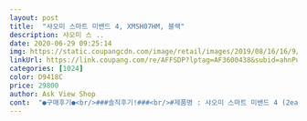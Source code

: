 ```yaml
---
layout: post 
title:  "샤오미 스마트 미밴드 4, XMSH07HM, 블랙" 
description: 샤오미 스 ..
date: 2020-06-29 09:25:14 
img: https://static.coupangcdn.com/image/retail/images/2019/08/16/16/9/98997da1-d4e5-40c9-84a2-d491d4a78bf3.jpg 
linkUrl: https://link.coupang.com/re/AFFSDP?lptag=AF3600438&subid=ahnPublicAsk&pageKey=1748578611&itemId=2977781998&vendorItemId=5253276017&traceid=V0-113-623653cdbfbf5255 
categories: [1024] 
color: D9418C 
price: 29800 
author: Ask View Shop 
cont:  "●구매후기●<br/>###솔직후기!###<br/>#제품명 : 샤오미 스마트 미밴드 4 (2ea)<br/>+) 요즘 여름날씨라 땀나고 하면 고무밴드라 땀이 잘 채이는거 같아요.<br/> 한번씩 풀러서 말려주고 하는게 좋을 듯 싶어요 ! ㅠㅠ<br/>1#가격이 3만원대잖아요?  받아보시면 이가격에대하여 불만이 없습니다.<br/> 진짜 샤오미는 가성비로 구매하는 상품이네요.<br/> 제품에대한 불만이나 단점이 0일수는 없지만 가격을 생각하면 이정도는 뭐! 하고 넘어가게되는 가격입니다<br/>1.<br/> 디자인이 저렴해보이지 않았어요! 첫인상이 일단 마음에 들었습니다ㅎㅎ(사실 첫인상은 가격부터 맘에 들었죠ㅎㅎ) 딱 켰을때도 컬러라서 좋음!<br/>1.<br/>배터리 충전시 뺏다가 꼈다가 하는게 좀 불편해요(배터리충전은 2시간이내, 한달에 두세번만하면 되니 그나마 낫죠)<br/>10.<br/>심박수 측정도 해줍니다ㅎㅎ<br/>11.<br/>항상 날씨 확인하는데 날씨도 볼 수 있어요!! 정말 유용한것☆<br/>12.<br/>블루투스로 음악볼륨조절, 음악재생중지, 이전음악 다음음악 조정가능! 그리고 폰으로 유튭보고있으면 미밴드로 볼륨조절, 동영상 재생중지, 다음영상 이전영상 조정가능ㅋㅋ (동영상까지 되는건 신박하드라구여ㅋㅋ)<br/>13.<br/>simple is best! 헬로우 스마트워치랑 고민 했는데 운동시 불편할 거 같아서 더 작고 가볍고 심플한걸로 했어요! 실생활에서 걸리적거리거나 하지 않아서 좋아요ㅎㅎ<br/>14.<br/>알람도 되어서 일반알람으로 잘 못일어나시는 분들은 손목진동으로 일어나는것도 좋아요!!<br/>2#기능이 꾀 많습니다.<br/> 전화, 문자, 카톡도 알려주고 작은 디스플레이 화면에 무슨내용인지도 띄워줍니다.<br/> 또한 심박수 체크도 해줍니다.<br/> 제일신기햇던건 수면 패턴을 분석해주는 것 인데요... <br/>.<br/>아니 어떻게 알죠??  신기한 과학기술입니다.<br/> 도중에 제가 잠에서 깬것도 알더라구요... <br/>ㄷㄷㄷ 무섭... <br/>ㅋ 그리고 깊은수면이 얼만큼 있었는지도 알려주니 그냥그저 신기할 따름입니다.<br/> 또 기능중에 하루에 몇걸음 걸었는지 카운팅도 해주고 그거에따른 칼로리 소모량도 표기해줍니다!ㅎㅎㅎ좋져?<br/>2.<br/>그다음은 배터리! 배터리가 3일썻는데 71% 남았습니다! 다른제품들은 하루이틀에 한번씩 충전해줘야 한다고 하는데 그에 비하면 정말 오래가죠!!<br/>2.<br/>답장이나 통화가 가능하면 더 좋겠지만 가격이 그럼 더 올라가야겠죠?<br/>3#손목에 차고다니면 가볍고 이쁩니다.<br/> 저와 여자친구 같이 구매하여 차고다니는데요 저희 둘이 만족하고있습니다.<br/> 허전한 손목을 채워줘서 맘에들어요ㅎㅎ 또한 무계도 무겁지 않아서 손목부담도없습니다.<br/> 짱이에요ㅎ<br/>3.<br/> 기능같은 경우 저는 간단한 알림, 런닝용으로 사용하려고 구매한거라 대만족입니다! 블로그, 카톡, 인스타, 문자, 전화알림 / 야외달리기(키로수, 시간, 속도) 요정도만 필요해서 썻는데 너무 좋구요! 답장이나 통화는 안되지만 저에게는 딱 요정도가 좋습니다ㅎㅎ 답장이나 통화는 폰으로 하면 되니깐요ㅎㅎ(폰을 가방이나 주머니에 넣어놓았을때 놓칠 수 있는 연락을 다 확인할 수 있는게 뽀인트☆)<br/>3.<br/>화면 밝기가 자동으로 조절 되었으면 더 좋겠지만 가격이 그럼 더 올라가야겠죠?<br/>3만원에 사서 24시간 사용하고 이정도의 편의성을 갖고있으면서 충전은 한달에 두세번만 해주면 되고 질리지않고 이쁘게 꾸미고 다닐 수 있으니 98점 드립니다.<br/><br/>4.<br/> 생활방수가 되어서 씻을때, 운동하고 땀날때 등 계속 착용하고 있어도 문제가 없어요! 3만원대에 사서 24시간 사용하니 가성비가 이리 좋을수가 없습니다ㅎㅎ(가격이 저렴하고 좋아도 가끔 사용한다면 가성비는 좀 떨어지겠죠?)<br/>4.<br/>블루투스를 이용해서 미밴드 자체에서 음악이 나왔으면 더 좋았겠지만 가격이 그럼 더 올라가야겠죠?ㅋㅋㅋ<br/>5.<br/>녹음기능도 있으면 좋았겠지만 그럼 더 가격이 올라가겠죠?<br/>5.<br/>밝기도 총 5단계로 조절가능해서 좋아요! 3단계가 보통인데 실내에서나 저녁쯤엔 아주 잘보이구요, 3단계로 대낮 야외에서는 잘 안보입니다! 단, 5단계는 완전 잘보여서 좋습니다ㅎㅎㅎ!<br/>6.<br/>어떤분들은 슬라이드해서 화면 넘길때 부드럽거나 자연스럽지 않고 좀 끊긴다는 분들이 있더라구요.<br/>(저 기준 부드럽고 잘됩니당ㅋㅋ.<br/>.<br/>)<br/>6.<br/>이번에 정식 한글판이 출시되어서 그걸로 삿는데 시인성이 너무 좋아요!! 알림용으로 산건데 그냥 메세지나 통화가 왔다 정도가 아니라 누구한테 어떤내용으로 메세지로 왔는지! 누구한테 전화가 왔는지 번호와 한글 다 시인성 좋게 잘보여서 아주 만족이에요! 액정이 작아보이는데도 이리 잘보이다니ㅋㅋ 만족만족☆(단톡방 메세지 무음으로 해놓으면 그거는 알림안와요! 똑똑이☆)<br/>7.<br/>방해금지 모드를 켜면 수면중에는 알림진동 안오게 되어요!! 수면중인걸 어떻게 아는짘ㅋㅋㅋㅋ<br/>7.<br/>충전기 사용시 과부하때문에 고장의 원인이 될 수 있어 폰충전기보다는 컴퓨터본체나 노트북을 사용해야한다.<br/><br/>8.<br/>메세지가 오면 이모티콘 같은거나 이미지는 볼 수 없다.<br/><br/>8.<br/>수면의 질을 측정해줘요!! Mifit어플로 연동해서 사용할 수 있는데 거기에서 깊은수면 몇시간, 얕은수면 몇시간 잣는지 미밴드랑 연동되어서 측정하고 기록해줘요! 신기방기ㅋㅋㅋ(3만원대 맞아!?)<br/>9.<br/> 5월에 삿는데 6월에 미밴드5가 나온다.<br/>.<br/>ㅋㅋㅋㅋㅋ이런.<br/>.<br/><br/>9.<br/>배경화면을 바꿀수있어요! 이쁜거 짱많아옄ㅋㅋ 그리고 밴드도 사서 교체할 수 있어요! 저렴한 가격으루요!(심지어 메탈도 있움ㅋㅋ) 질리지 않게 꾸미고 이쁘게 찰 수 있습니다!!<br/>⚡단점⚡ : 장점이 있으면 단점도있겠죠? ㅎ 단점은 전화알람만 받고 통화연결은 안됩니다! 단, 통화를 받지않고 거절은 가능해요!<br/>⭐⭐상품 사용 후기⭐⭐<br/>⭐장점 ⭐우선 진짜 <br/> ▶ 저렴한가격! <br/> ▶ 다양한 기능! <br/> ▶ 이쁜 외형! 이 있습니다.<br/><br/>가격을 생각하면 다 납득이 가고 사실 기능도 쓰는것만 쓰고 해서 기능이 많다고해서 안쓰는 기능만 많아질듯해용.<br/><br/>가성비 너무 좋다고 하길래 긴가민가 고민하다가 육아하다보니 폰도 맨날 어딨는지 모르고, 전화도 놓치고해서 하나 사야겠다 싶어 질렀어요 ㅎㅎ<br/>개인적으로 생각하는 단점 및 아쉬운점 은<br/>구매하실때 액정보호필름도 같이 주문하세용<br/>그리고 이건 제가못찾는거일수 있어 조심스레 글 남겨봅니다만, 글씨체가 좀 다른것도있었으면 합니다 다른글씨체 이쁜게 많은데ㅠㅠ 차후 찾게되거나 문제생길시 이부분은 삭제 하도록할게요!<br/>금방 하더라구요 ! 원하는 화면 설정도 가능하고 (꽤나 다양)<br/>나중엔 샤오미 체중계도 살 듯요 ... <br/>.<br/><br/>너무 유용하고, 충전도 한번하면 꽤 오래 사용가능하니 굿굿<br/>더 전문적인 운동측정이나 건강상태체크나 통화나 연락답장이 필요한 분들에게는 적합하지 않지만, 저같은 일반인 기준 가볍게 알림, 운동, 시계용으로 사용하실 분들에게는 실생활에서 편리하게 만족하며 사용할 수 있는 제품이라고 생각합니다ㅎㅎ(4만원이면 안삿을텐데 3만원대라 투자대비 효율이 좋습니다ㅎㅎ)<br/>사용설명서에는 특별하게 뭐 적힌건 없고.<br/>.<br/><br/>살도 뺄겸 운동기능도 더 제대로 활용해보려합니다<br/>생각보다 디자인이 예뻤어요 ㅎㅎㅎ 사실 가격도 저렴하고 실리콘밴드 제품이라 .<br/>.<br/> 그저그럴거라 생각했는데 너무 깔끔하고 스포티 !<br/>샤오미 제품은 처음 사용해봅니다! 딱 처음봤을때 3만원대라는 제품에 맞지 않게<br/>수면체크는 넘 싱기 ㅎㅎ 비교해보니 완벽할순없겠지만 거의 맞는거 같더라구요<br/>심박수,각종 운동체크기능,각종 알림,알람,만보계 기능,수면체크,오래앉음경고 까지 .<br/>.<br/>!<br/>암튼 저렴하지만 잘 관리해서 오래 사용해야겠어요<br/>액정에 흠집이 생각보다 잘 난다고 하네요 ㅎㅎ (저는 좀xxxx에서 샀어요 ! 후기엔 어렵다해서 걱정했는데 생각보다 너무 잘 붙여져서 만족해요 ㅎㅎ)<br/>왜 가성비 좋다고 하는지 바로 알겠더라구요<br/>일단 받고나서 개봉 후 든 생각은<br/>저는 그냥 지나면 괜찮겠거니 계속 차고있었는데, 피부가 약해서인지 땀띠가 났어요 ㅠㅠㅠ 가렵고 쓰려서 하루동안 계속 빼뒀더니 좀 나아지네요 참고하셔용<br/>저렴하고 작은 기계지만 지원하는 기능도 꽤 많아요.<br/>.<br/>!<br/>제가 구매할땐 31,900원 / 지금은 30,190원이네요<br/>제껀 받고 켜보니 구동이 안되서 충전 바로 시켰고<br/>지인한테 추천받고 관심생겨서 유심히 찾아보니<br/>초록창에 미밴드4 설정 뭐 이런거 검색하면 다 나와요 ㅎㅎ<br/>충전시키면서 어플 깔고 셋팅했어요<br/>카톡알람,문자알람,전화알람 해주니 진짜 편하고 좋아요<br/>쿠팡은 가격변동이 수시로 있어서 .<br/>.<br/> 아쉬운 순간들이 좀 있지만 그래도 미리 받아 사용 잘했으니 그러려니 합니다 ㅎㅎ<br/>특히 핸드폰 어플로도 사용중이던 만보계는 핸드폰을 계속 들고다닐 수 없어 아쉬웠는데, 한번에 해결 ㅎㅎ<br/>화면도 작은데 있을건 다 있고, 전자 시계나 다름없으니 더더 좋았네요 보통 전자시계도 예쁘고 제대로된거 살려면 비싸니까요.<br/>.<br/>?<br/>###솔직후기!###<br/>#제품명 : 샤오미 스마트 미밴드 4 (2ea)<br/>+) 요즘 여름날씨라 땀나고 하면 고무밴드라 땀이 잘 채이는거 같아요.<br/> 한번씩 풀러서 말려주고 하는게 좋을 듯 싶어요 ! ㅠㅠ<br/>1#가격이 3만원대잖아요?  받아보시면 이가격에대하여 불만이 없습니다.<br/> 진짜 샤오미는 가성비로 구매하는 상품이네요.<br/> 제품에대한 불만이나 단점이 0일수는 없지만 가격을 생각하면 이정도는 뭐! 하고 넘어가게되는 가격입니다<br/>1.<br/> 디자인이 저렴해보이지 않았어요! 첫인상이 일단 마음에 들었습니다ㅎㅎ(사실 첫인상은 가격부터 맘에 들었죠ㅎㅎ) 딱 켰을때도 컬러라서 좋음!<br/>1.<br/>배터리 충전시 뺏다가 꼈다가 하는게 좀 불편해요(배터리충전은 2시간이내, 한달에 두세번만하면 되니 그나마 낫죠)<br/>10.<br/>심박수 측정도 해줍니다ㅎㅎ<br/>11.<br/>항상 날씨 확인하는데 날씨도 볼 수 있어요!! 정말 유용한것☆<br/>12.<br/>블루투스로 음악볼륨조절, 음악재생중지, 이전음악 다음음악 조정가능! 그리고 폰으로 유튭보고있으면 미밴드로 볼륨조절, 동영상 재생중지, 다음영상 이전영상 조정가능ㅋㅋ (동영상까지 되는건 신박하드라구여ㅋㅋ)<br/>13.<br/>simple is best! 헬로우 스마트워치랑 고민 했는데 운동시 불편할 거 같아서 더 작고 가볍고 심플한걸로 했어요! 실생활에서 걸리적거리거나 하지 않아서 좋아요ㅎㅎ<br/>14.<br/>알람도 되어서 일반알람으로 잘 못일어나시는 분들은 손목진동으로 일어나는것도 좋아요!!<br/>2#기능이 꾀 많습니다.<br/> 전화, 문자, 카톡도 알려주고 작은 디스플레이 화면에 무슨내용인지도 띄워줍니다.<br/> 또한 심박수 체크도 해줍니다.<br/> 제일신기햇던건 수면 패턴을 분석해주는 것 인데요... <br/>.<br/>아니 어떻게 알죠??  신기한 과학기술입니다.<br/> 도중에 제가 잠에서 깬것도 알더라구요... <br/>ㄷㄷㄷ 무섭... <br/>ㅋ 그리고 깊은수면이 얼만큼 있었는지도 알려주니 그냥그저 신기할 따름입니다.<br/> 또 기능중에 하루에 몇걸음 걸었는지 카운팅도 해주고 그거에따른 칼로리 소모량도 표기해줍니다!ㅎㅎㅎ좋져?<br/>2.<br/>그다음은 배터리! 배터리가 3일썻는데 71% 남았습니다! 다른제품들은 하루이틀에 한번씩 충전해줘야 한다고 하는데 그에 비하면 정말 오래가죠!!<br/>2.<br/>답장이나 통화가 가능하면 더 좋겠지만 가격이 그럼 더 올라가야겠죠?<br/>3#손목에 차고다니면 가볍고 이쁩니다.<br/> 저와 여자친구 같이 구매하여 차고다니는데요 저희 둘이 만족하고있습니다.<br/> 허전한 손목을 채워줘서 맘에들어요ㅎㅎ 또한 무계도 무겁지 않아서 손목부담도없습니다.<br/> 짱이에요ㅎ<br/>3.<br/> 기능같은 경우 저는 간단한 알림, 런닝용으로 사용하려고 구매한거라 대만족입니다! 블로그, 카톡, 인스타, 문자, 전화알림 / 야외달리기(키로수, 시간, 속도) 요정도만 필요해서 썻는데 너무 좋구요! 답장이나 통화는 안되지만 저에게는 딱 요정도가 좋습니다ㅎㅎ 답장이나 통화는 폰으로 하면 되니깐요ㅎㅎ(폰을 가방이나 주머니에 넣어놓았을때 놓칠 수 있는 연락을 다 확인할 수 있는게 뽀인트☆)<br/>3.<br/>화면 밝기가 자동으로 조절 되었으면 더 좋겠지만 가격이 그럼 더 올라가야겠죠?<br/>3만원에 사서 24시간 사용하고 이정도의 편의성을 갖고있으면서 충전은 한달에 두세번만 해주면 되고 질리지않고 이쁘게 꾸미고 다닐 수 있으니 98점 드립니다.<br/><br/>4.<br/> 생활방수가 되어서 씻을때, 운동하고 땀날때 등 계속 착용하고 있어도 문제가 없어요! 3만원대에 사서 24시간 사용하니 가성비가 이리 좋을수가 없습니다ㅎㅎ(가격이 저렴하고 좋아도 가끔 사용한다면 가성비는 좀 떨어지겠죠?)<br/>4.<br/>블루투스를 이용해서 미밴드 자체에서 음악이 나왔으면 더 좋았겠지만 가격이 그럼 더 올라가야겠죠?ㅋㅋㅋ<br/>5.<br/>녹음기능도 있으면 좋았겠지만 그럼 더 가격이 올라가겠죠?<br/>5.<br/>밝기도 총 5단계로 조절가능해서 좋아요! 3단계가 보통인데 실내에서나 저녁쯤엔 아주 잘보이구요, 3단계로 대낮 야외에서는 잘 안보입니다! 단, 5단계는 완전 잘보여서 좋습니다ㅎㅎㅎ!<br/>6.<br/>어떤분들은 슬라이드해서 화면 넘길때 부드럽거나 자연스럽지 않고 좀 끊긴다는 분들이 있더라구요.<br/>(저 기준 부드럽고 잘됩니당ㅋㅋ.<br/>.<br/>)<br/>6.<br/>이번에 정식 한글판이 출시되어서 그걸로 삿는데 시인성이 너무 좋아요!! 알림용으로 산건데 그냥 메세지나 통화가 왔다 정도가 아니라 누구한테 어떤내용으로 메세지로 왔는지! 누구한테 전화가 왔는지 번호와 한글 다 시인성 좋게 잘보여서 아주 만족이에요! 액정이 작아보이는데도 이리 잘보이다니ㅋㅋ 만족만족☆(단톡방 메세지 무음으로 해놓으면 그거는 알림안와요! 똑똑이☆)<br/>7.<br/>방해금지 모드를 켜면 수면중에는 알림진동 안오게 되어요!! 수면중인걸 어떻게 아는짘ㅋㅋㅋㅋ<br/>7.<br/>충전기 사용시 과부하때문에 고장의 원인이 될 수 있어 폰충전기보다는 컴퓨터본체나 노트북을 사용해야한다.<br/><br/>8.<br/>메세지가 오면 이모티콘 같은거나 이미지는 볼 수 없다.<br/><br/>8.<br/>수면의 질을 측정해줘요!! Mifit어플로 연동해서 사용할 수 있는데 거기에서 깊은수면 몇시간, 얕은수면 몇시간 잣는지 미밴드랑 연동되어서 측정하고 기록해줘요! 신기방기ㅋㅋㅋ(3만원대 맞아!?)<br/>9.<br/> 5월에 삿는데 6월에 미밴드5가 나온다.<br/>.<br/>ㅋㅋㅋㅋㅋ이런.<br/>.<br/><br/>9.<br/>배경화면을 바꿀수있어요! 이쁜거 짱많아옄ㅋㅋ 그리고 밴드도 사서 교체할 수 있어요! 저렴한 가격으루요!(심지어 메탈도 있움ㅋㅋ) 질리지 않게 꾸미고 이쁘게 찰 수 있습니다!!<br/>⚡단점⚡ : 장점이 있으면 단점도있겠죠? ㅎ 단점은 전화알람만 받고 통화연결은 안됩니다! 단, 통화를 받지않고 거절은 가능해요!<br/>⭐⭐상품 사용 후기⭐⭐<br/>⭐장점 ⭐우선 진짜 <br/> ▶ 저렴한가격! <br/> ▶ 다양한 기능! <br/> ▶ 이쁜 외형! 이 있습니다.<br/><br/>가격을 생각하면 다 납득이 가고 사실 기능도 쓰는것만 쓰고 해서 기능이 많다고해서 안쓰는 기능만 많아질듯해용.<br/><br/>가성비 너무 좋다고 하길래 긴가민가 고민하다가 육아하다보니 폰도 맨날 어딨는지 모르고, 전화도 놓치고해서 하나 사야겠다 싶어 질렀어요 ㅎㅎ<br/>개인적으로 생각하는 단점 및 아쉬운점 은<br/>구매하실때 액정보호필름도 같이 주문하세용<br/>그리고 이건 제가못찾는거일수 있어 조심스레 글 남겨봅니다만, 글씨체가 좀 다른것도있었으면 합니다 다른글씨체 이쁜게 많은데ㅠㅠ 차후 찾게되거나 문제생길시 이부분은 삭제 하도록할게요!<br/>금방 하더라구요 ! 원하는 화면 설정도 가능하고 (꽤나 다양)<br/>나중엔 샤오미 체중계도 살 듯요 ... <br/>.<br/><br/>너무 유용하고, 충전도 한번하면 꽤 오래 사용가능하니 굿굿<br/>더 전문적인 운동측정이나 건강상태체크나 통화나 연락답장이 필요한 분들에게는 적합하지 않지만, 저같은 일반인 기준 가볍게 알림, 운동, 시계용으로 사용하실 분들에게는 실생활에서 편리하게 만족하며 사용할 수 있는 제품이라고 생각합니다ㅎㅎ(4만원이면 안삿을텐데 3만원대라 투자대비 효율이 좋습니다ㅎㅎ)<br/>사용설명서에는 특별하게 뭐 적힌건 없고.<br/>.<br/><br/>살도 뺄겸 운동기능도 더 제대로 활용해보려합니다<br/>생각보다 디자인이 예뻤어요 ㅎㅎㅎ 사실 가격도 저렴하고 실리콘밴드 제품이라 .<br/>.<br/> 그저그럴거라 생각했는데 너무 깔끔하고 스포티 !<br/>샤오미 제품은 처음 사용해봅니다! 딱 처음봤을때 3만원대라는 제품에 맞지 않게<br/>수면체크는 넘 싱기 ㅎㅎ 비교해보니 완벽할순없겠지만 거의 맞는거 같더라구요<br/>심박수,각종 운동체크기능,각종 알림,알람,만보계 기능,수면체크,오래앉음경고 까지 .<br/>.<br/>!<br/>암튼 저렴하지만 잘 관리해서 오래 사용해야겠어요<br/>액정에 흠집이 생각보다 잘 난다고 하네요 ㅎㅎ (저는 좀xxxx에서 샀어요 ! 후기엔 어렵다해서 걱정했는데 생각보다 너무 잘 붙여져서 만족해요 ㅎㅎ)<br/>왜 가성비 좋다고 하는지 바로 알겠더라구요<br/>일단 받고나서 개봉 후 든 생각은<br/>저는 그냥 지나면 괜찮겠거니 계속 차고있었는데, 피부가 약해서인지 땀띠가 났어요 ㅠㅠㅠ 가렵고 쓰려서 하루동안 계속 빼뒀더니 좀 나아지네요 참고하셔용<br/>저렴하고 작은 기계지만 지원하는 기능도 꽤 많아요.<br/>.<br/>!<br/>제가 구매할땐 31,900원 / 지금은 30,190원이네요<br/>제껀 받고 켜보니 구동이 안되서 충전 바로 시켰고<br/>지인한테 추천받고 관심생겨서 유심히 찾아보니<br/>초록창에 미밴드4 설정 뭐 이런거 검색하면 다 나와요 ㅎㅎ<br/>충전시키면서 어플 깔고 셋팅했어요<br/>카톡알람,문자알람,전화알람 해주니 진짜 편하고 좋아요<br/>쿠팡은 가격변동이 수시로 있어서 .<br/>.<br/> 아쉬운 순간들이 좀 있지만 그래도 미리 받아 사용 잘했으니 그러려니 합니다 ㅎㅎ<br/>특히 핸드폰 어플로도 사용중이던 만보계는 핸드폰을 계속 들고다닐 수 없어 아쉬웠는데, 한번에 해결 ㅎㅎ<br/>화면도 작은데 있을건 다 있고, 전자 시계나 다름없으니 더더 좋았네요 보통 전자시계도 예쁘고 제대로된거 살려면 비싸니까요.<br/>.<br/>?<br/>###솔직후기!###<br/>#제품명 : 샤오미 스마트 미밴드 4 (2ea)<br/>+) 요즘 여름날씨라 땀나고 하면 고무밴드라 땀이 잘 채이는거 같아요.<br/> 한번씩 풀러서 말려주고 하는게 좋을 듯 싶어요 ! ㅠㅠ<br/>1#가격이 3만원대잖아요?  받아보시면 이가격에대하여 불만이 없습니다.<br/> 진짜 샤오미는 가성비로 구매하는 상품이네요.<br/> 제품에대한 불만이나 단점이 0일수는 없지만 가격을 생각하면 이정도는 뭐! 하고 넘어가게되는 가격입니다<br/>1.<br/> 디자인이 저렴해보이지 않았어요! 첫인상이 일단 마음에 들었습니다ㅎㅎ(사실 첫인상은 가격부터 맘에 들었죠ㅎㅎ) 딱 켰을때도 컬러라서 좋음!<br/>1.<br/>배터리 충전시 뺏다가 꼈다가 하는게 좀 불편해요(배터리충전은 2시간이내, 한달에 두세번만하면 되니 그나마 낫죠)<br/>10.<br/>심박수 측정도 해줍니다ㅎㅎ<br/>11.<br/>항상 날씨 확인하는데 날씨도 볼 수 있어요!! 정말 유용한것☆<br/>12.<br/>블루투스로 음악볼륨조절, 음악재생중지, 이전음악 다음음악 조정가능! 그리고 폰으로 유튭보고있으면 미밴드로 볼륨조절, 동영상 재생중지, 다음영상 이전영상 조정가능ㅋㅋ (동영상까지 되는건 신박하드라구여ㅋㅋ)<br/>13.<br/>simple is best! 헬로우 스마트워치랑 고민 했는데 운동시 불편할 거 같아서 더 작고 가볍고 심플한걸로 했어요! 실생활에서 걸리적거리거나 하지 않아서 좋아요ㅎㅎ<br/>14.<br/>알람도 되어서 일반알람으로 잘 못일어나시는 분들은 손목진동으로 일어나는것도 좋아요!!<br/>2#기능이 꾀 많습니다.<br/> 전화, 문자, 카톡도 알려주고 작은 디스플레이 화면에 무슨내용인지도 띄워줍니다.<br/> 또한 심박수 체크도 해줍니다.<br/> 제일신기햇던건 수면 패턴을 분석해주는 것 인데요... <br/>.<br/>아니 어떻게 알죠??  신기한 과학기술입니다.<br/> 도중에 제가 잠에서 깬것도 알더라구요... <br/>ㄷㄷㄷ 무섭... <br/>ㅋ 그리고 깊은수면이 얼만큼 있었는지도 알려주니 그냥그저 신기할 따름입니다.<br/> 또 기능중에 하루에 몇걸음 걸었는지 카운팅도 해주고 그거에따른 칼로리 소모량도 표기해줍니다!ㅎㅎㅎ좋져?<br/>2.<br/>그다음은 배터리! 배터리가 3일썻는데 71% 남았습니다! 다른제품들은 하루이틀에 한번씩 충전해줘야 한다고 하는데 그에 비하면 정말 오래가죠!!<br/>2.<br/>답장이나 통화가 가능하면 더 좋겠지만 가격이 그럼 더 올라가야겠죠?<br/>3#손목에 차고다니면 가볍고 이쁩니다.<br/> 저와 여자친구 같이 구매하여 차고다니는데요 저희 둘이 만족하고있습니다.<br/> 허전한 손목을 채워줘서 맘에들어요ㅎㅎ 또한 무계도 무겁지 않아서 손목부담도없습니다.<br/> 짱이에요ㅎ<br/>3.<br/> 기능같은 경우 저는 간단한 알림, 런닝용으로 사용하려고 구매한거라 대만족입니다! 블로그, 카톡, 인스타, 문자, 전화알림 / 야외달리기(키로수, 시간, 속도) 요정도만 필요해서 썻는데 너무 좋구요! 답장이나 통화는 안되지만 저에게는 딱 요정도가 좋습니다ㅎㅎ 답장이나 통화는 폰으로 하면 되니깐요ㅎㅎ(폰을 가방이나 주머니에 넣어놓았을때 놓칠 수 있는 연락을 다 확인할 수 있는게 뽀인트☆)<br/>3.<br/>화면 밝기가 자동으로 조절 되었으면 더 좋겠지만 가격이 그럼 더 올라가야겠죠?<br/>3만원에 사서 24시간 사용하고 이정도의 편의성을 갖고있으면서 충전은 한달에 두세번만 해주면 되고 질리지않고 이쁘게 꾸미고 다닐 수 있으니 98점 드립니다.<br/><br/>4.<br/> 생활방수가 되어서 씻을때, 운동하고 땀날때 등 계속 착용하고 있어도 문제가 없어요! 3만원대에 사서 24시간 사용하니 가성비가 이리 좋을수가 없습니다ㅎㅎ(가격이 저렴하고 좋아도 가끔 사용한다면 가성비는 좀 떨어지겠죠?)<br/>4.<br/>블루투스를 이용해서 미밴드 자체에서 음악이 나왔으면 더 좋았겠지만 가격이 그럼 더 올라가야겠죠?ㅋㅋㅋ<br/>5.<br/>녹음기능도 있으면 좋았겠지만 그럼 더 가격이 올라가겠죠?<br/>5.<br/>밝기도 총 5단계로 조절가능해서 좋아요! 3단계가 보통인데 실내에서나 저녁쯤엔 아주 잘보이구요, 3단계로 대낮 야외에서는 잘 안보입니다! 단, 5단계는 완전 잘보여서 좋습니다ㅎㅎㅎ!<br/>6.<br/>어떤분들은 슬라이드해서 화면 넘길때 부드럽거나 자연스럽지 않고 좀 끊긴다는 분들이 있더라구요.<br/>(저 기준 부드럽고 잘됩니당ㅋㅋ.<br/>.<br/>)<br/>6.<br/>이번에 정식 한글판이 출시되어서 그걸로 삿는데 시인성이 너무 좋아요!! 알림용으로 산건데 그냥 메세지나 통화가 왔다 정도가 아니라 누구한테 어떤내용으로 메세지로 왔는지! 누구한테 전화가 왔는지 번호와 한글 다 시인성 좋게 잘보여서 아주 만족이에요! 액정이 작아보이는데도 이리 잘보이다니ㅋㅋ 만족만족☆(단톡방 메세지 무음으로 해놓으면 그거는 알림안와요! 똑똑이☆)<br/>7.<br/>방해금지 모드를 켜면 수면중에는 알림진동 안오게 되어요!! 수면중인걸 어떻게 아는짘ㅋㅋㅋㅋ<br/>7.<br/>충전기 사용시 과부하때문에 고장의 원인이 될 수 있어 폰충전기보다는 컴퓨터본체나 노트북을 사용해야한다.<br/><br/>8.<br/>메세지가 오면 이모티콘 같은거나 이미지는 볼 수 없다.<br/><br/>8.<br/>수면의 질을 측정해줘요!! Mifit어플로 연동해서 사용할 수 있는데 거기에서 깊은수면 몇시간, 얕은수면 몇시간 잣는지 미밴드랑 연동되어서 측정하고 기록해줘요! 신기방기ㅋㅋㅋ(3만원대 맞아!?)<br/>9.<br/> 5월에 삿는데 6월에 미밴드5가 나온다.<br/>.<br/>ㅋㅋㅋㅋㅋ이런.<br/>.<br/><br/>9.<br/>배경화면을 바꿀수있어요! 이쁜거 짱많아옄ㅋㅋ 그리고 밴드도 사서 교체할 수 있어요! 저렴한 가격으루요!(심지어 메탈도 있움ㅋㅋ) 질리지 않게 꾸미고 이쁘게 찰 수 있습니다!!<br/>⚡단점⚡ : 장점이 있으면 단점도있겠죠? ㅎ 단점은 전화알람만 받고 통화연결은 안됩니다! 단, 통화를 받지않고 거절은 가능해요!<br/>⭐⭐상품 사용 후기⭐⭐<br/>⭐장점 ⭐우선 진짜 <br/> ▶ 저렴한가격! <br/> ▶ 다양한 기능! <br/> ▶ 이쁜 외형! 이 있습니다.<br/><br/>가격을 생각하면 다 납득이 가고 사실 기능도 쓰는것만 쓰고 해서 기능이 많다고해서 안쓰는 기능만 많아질듯해용.<br/><br/>가성비 너무 좋다고 하길래 긴가민가 고민하다가 육아하다보니 폰도 맨날 어딨는지 모르고, 전화도 놓치고해서 하나 사야겠다 싶어 질렀어요 ㅎㅎ<br/>개인적으로 생각하는 단점 및 아쉬운점 은<br/>구매하실때 액정보호필름도 같이 주문하세용<br/>그리고 이건 제가못찾는거일수 있어 조심스레 글 남겨봅니다만, 글씨체가 좀 다른것도있었으면 합니다 다른글씨체 이쁜게 많은데ㅠㅠ 차후 찾게되거나 문제생길시 이부분은 삭제 하도록할게요!<br/>금방 하더라구요 ! 원하는 화면 설정도 가능하고 (꽤나 다양)<br/>나중엔 샤오미 체중계도 살 듯요 ... <br/>.<br/><br/>너무 유용하고, 충전도 한번하면 꽤 오래 사용가능하니 굿굿<br/>더 전문적인 운동측정이나 건강상태체크나 통화나 연락답장이 필요한 분들에게는 적합하지 않지만, 저같은 일반인 기준 가볍게 알림, 운동, 시계용으로 사용하실 분들에게는 실생활에서 편리하게 만족하며 사용할 수 있는 제품이라고 생각합니다ㅎㅎ(4만원이면 안삿을텐데 3만원대라 투자대비 효율이 좋습니다ㅎㅎ)<br/>사용설명서에는 특별하게 뭐 적힌건 없고.<br/>.<br/><br/>살도 뺄겸 운동기능도 더 제대로 활용해보려합니다<br/>생각보다 디자인이 예뻤어요 ㅎㅎㅎ 사실 가격도 저렴하고 실리콘밴드 제품이라 .<br/>.<br/> 그저그럴거라 생각했는데 너무 깔끔하고 스포티 !<br/>샤오미 제품은 처음 사용해봅니다! 딱 처음봤을때 3만원대라는 제품에 맞지 않게<br/>수면체크는 넘 싱기 ㅎㅎ 비교해보니 완벽할순없겠지만 거의 맞는거 같더라구요<br/>심박수,각종 운동체크기능,각종 알림,알람,만보계 기능,수면체크,오래앉음경고 까지 .<br/>.<br/>!<br/>암튼 저렴하지만 잘 관리해서 오래 사용해야겠어요<br/>액정에 흠집이 생각보다 잘 난다고 하네요 ㅎㅎ (저는 좀xxxx에서 샀어요 ! 후기엔 어렵다해서 걱정했는데 생각보다 너무 잘 붙여져서 만족해요 ㅎㅎ)<br/>왜 가성비 좋다고 하는지 바로 알겠더라구요<br/>일단 받고나서 개봉 후 든 생각은<br/>저는 그냥 지나면 괜찮겠거니 계속 차고있었는데, 피부가 약해서인지 땀띠가 났어요 ㅠㅠㅠ 가렵고 쓰려서 하루동안 계속 빼뒀더니 좀 나아지네요 참고하셔용<br/>저렴하고 작은 기계지만 지원하는 기능도 꽤 많아요.<br/>.<br/>!<br/>제가 구매할땐 31,900원 / 지금은 30,190원이네요<br/>제껀 받고 켜보니 구동이 안되서 충전 바로 시켰고<br/>지인한테 추천받고 관심생겨서 유심히 찾아보니<br/>초록창에 미밴드4 설정 뭐 이런거 검색하면 다 나와요 ㅎㅎ<br/>충전시키면서 어플 깔고 셋팅했어요<br/>카톡알람,문자알람,전화알람 해주니 진짜 편하고 좋아요<br/>쿠팡은 가격변동이 수시로 있어서 .<br/>.<br/> 아쉬운 순간들이 좀 있지만 그래도 미리 받아 사용 잘했으니 그러려니 합니다 ㅎㅎ<br/>특히 핸드폰 어플로도 사용중이던 만보계는 핸드폰을 계속 들고다닐 수 없어 아쉬웠는데, 한번에 해결 ㅎㅎ<br/>화면도 작은데 있을건 다 있고, 전자 시계나 다름없으니 더더 좋았네요 보통 전자시계도 예쁘고 제대로된거 살려면 비싸니까요.<br/>.<br/>?<br/>" 
---
```

